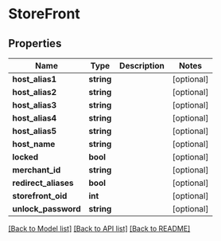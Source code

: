 # StoreFront

## Properties
Name | Type | Description | Notes
------------ | ------------- | ------------- | -------------
**host_alias1** | **string** |  | [optional] 
**host_alias2** | **string** |  | [optional] 
**host_alias3** | **string** |  | [optional] 
**host_alias4** | **string** |  | [optional] 
**host_alias5** | **string** |  | [optional] 
**host_name** | **string** |  | [optional] 
**locked** | **bool** |  | [optional] 
**merchant_id** | **string** |  | [optional] 
**redirect_aliases** | **bool** |  | [optional] 
**storefront_oid** | **int** |  | [optional] 
**unlock_password** | **string** |  | [optional] 

[[Back to Model list]](../README.md#documentation-for-models) [[Back to API list]](../README.md#documentation-for-api-endpoints) [[Back to README]](../README.md)


